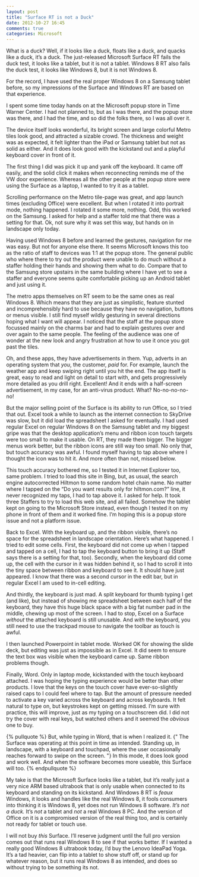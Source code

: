 ```yaml
---
layout: post
title: "Surface RT is not a Duck"
date: 2012-10-27 16:45
comments: true
categories: Microsoft
---
```


What is a duck? Well, if it looks like a duck, floats like a duck, and quacks like a duck, it’s a duck. The just-released Microsoft Surface RT fails the duck test, it looks like a tablet, but it is not a tablet. Windows 8 RT also fails the duck test, it looks like Windows 8, but it is not Windows 8.

For the record, I have used the real proper Windows 8 on a Samsung tablet before, so my impressions of the Surface and Windows RT are based on that experience.

I spent some time today hands on at the Microsoft popup store in Time Warner Center. I had not planned to, but as I was there, and the popup store was there, and I had the time, and so did the folks there, so I was all over it. 

The device itself looks wonderful, its bright screen and large colorful Metro tiles look good, and attracted a sizable crowd. The thickness and weight was as expected, it felt lighter than the iPad or Samsung tablet but not as solid as either. And it does look good with the kickstand out and a playful keyboard cover in front of it.

The first thing I did was pick it up and yank off the keyboard. It came off easily, and the solid click it makes when reconnecting reminds me of the VW door experience. Whereas all the other people at the popup store were using the Surface as a laptop, I wanted to try it as a tablet.

Scrolling performance on the Metro tile-page was great, and app launch times (excluding Office) were excellent. But when I rotated it into portrait mode, nothing happened. I rotated it some more, nothing. Odd, this worked on the Samsung. I asked for help and a staffer told me that there was a setting for that. Ok, not sure why it was set this way, but hands on in landscape only today.

Having used Windows 8 before and learned the gestures, navigation for me was easy. But not for anyone else there. It seems Microsoft knows this too as the ratio of staff to devices was 1:1 at the popup store. The general public who where there to try out the product were unable to do much without a staffer holding their hands and showing them what to do. Compare that to the Samsung store upstairs in the same building where I have yet to see a staffer and everyone seems quite comfortable picking up an Android tablet and just using it.

The metro apps themselves on RT seem to be the same ones as real Windows 8. Which means that they are just as simplistic, feature stunted and incomprehensibly hard to use because they have no navigation, buttons or menus visible. I still find myself wildly gesturing in several directions hoping what I want will appear. I noticed that the staff at the popup store focussed mainly on the charms bar and had to explain gestures over and over again to the same people. The feeling of the audience was one of wonder at the new look and angry frustration at how to use it once you got past the tiles.

Oh, and these apps, they have advertisements in them. Yup, adverts in an operating system that *you*, the customer, *paid* for. For example, launch the weather app and keep swiping right until you hit the end. The app itself is great, easy to read and light on detail to start with, and gets progressively more detailed as you drill right. Excellent! And it ends with a half-screen advertisement, in my case, for an anti-virus product. What? No-no-no-no-no!

But the major selling point of the Surface is its ability to run Office, so I tried that out. Excel took a while to launch as the internet connection to SkyDrive was slow, but it did load the spreadsheet I asked for eventually. I had used regular Excel on regular Windows 8 on the Samsung tablet and my biggest gripe was that the desktop application’s menu and ribbon icon touch targets were too small to make it usable. On RT, they made them bigger. The bigger menus work better, but the ribbon icons are still way too small. No only that, but touch accuracy was awful. I found myself having to tap above where I thought the icon was to hit it. And more often than not, missed below.

This touch accuracy bothered me, so I tested it in Internet Explorer too, same problem. I tried to load this site in Bing, but, as usual, the search engine autocorrected Hiltmon to some random hotel chain name. No matter where I tapped on the “Do you want results only for hiltmon.com?” line, it never recognized my taps, I had to tap above it. I asked for help. It took three Staffers to try to load this web site, and all failed. Somehow the tablet kept on going to the Microsoft Store instead, even though I tested it on my phone in front of them and it worked fine. I’m hoping this is a popup store issue and not a platform issue.

Back to Excel. With the keyboard up, and the ribbon visible, there’s no space for the spreadsheet in landscape orientation. Here’s what happened. I tried to edit some cells. First, the keyboard did not come up when I tapped and tapped on a cell, I had to tap the keyboard button to bring it up (Staff says there is a setting for that, too). Secondly, when the keyboard did come up, the cell with the cursor in it was hidden behind it, so I had to scroll it into the tiny space between ribbon and keyboard to see it. It should have just appeared. I know that there was a second cursor in the edit bar, but in regular Excel I am used to in-cell editing.

And thirdly, the keyboard is just mad. A split keyboard for thumb typing I get (and like), but instead of showing me spreadsheet between each half of the keyboard, they have this huge black space with a big fat number pad in the middle, chewing up most of the screen. I had to stop, Excel on a Surface *without* the attached keyboard is still unusable. And *with* the keyboard, you still need to use the trackpad mouse to navigate the toolbar as touch is awful.

I then launched Powerpoint in tablet mode. Worked OK for showing the slide deck, but editing was just as impossible as in Excel. It did seem to ensure the text box was visible when the keyboard came up. Same ribbon problems though.

Finally, Word. Only in laptop mode, kickstanded with the touch keyboard attached. I was hoping the typing experience would be better than other products. I love that the keys on the touch cover have ever-so-slightly raised caps to I could feel where to tap. But the amount of pressure needed to activate a key varied across the keyboard and across keyboards. It felt natural to type on, but keystrokes kept on getting missed. I’m sure with practice, this will improve, just as my typing on a touchscreen did. I did not try the cover with real keys, but watched others and it seemed the *obvious* one to buy.

{% pullquote %}
But, while typing in Word, that is when I realized it. {" The Surface was operating at this point in time as intended. Standing up, in landscape, with a keyboard and touchpad, where the user occasionally reaches forward to swipe on the screen. "} In this mode, it does look good and work well. And when the software becomes more useable, this Surface will too.
{% endpullquote %}

My take is that the Microsoft Surface looks like a tablet, but it’s really just a very nice ARM based ultrabook that is only usable when connected to its keyboard and standing on its kickstand. And Windows 8 RT is *feaux* Windows, it looks and handles like the real Windows 8, it fools consumers into thinking it is Windows 8, yet does not run Windows 8 software. *It’s not a duck.* It’s *not* a tablet and *not* a real Windows 8 PC. And the version of Office on it is a compromised version of the real thing too, and is certainly not ready for tablet or touch use.

I will not buy *this* Surface. I’ll reserve judgment until the full pro version comes out that runs real Windows 8 to see if that works better. If I wanted a really good Windows 8 ultrabook today, I’d buy the Lenovo IdeaPad Yoga. It’s a tad heavier, can flip into a tablet to show stuff off, or stand up for whatever reason, but it runs real Windows 8 as intended, and does so without trying to be something its not.

